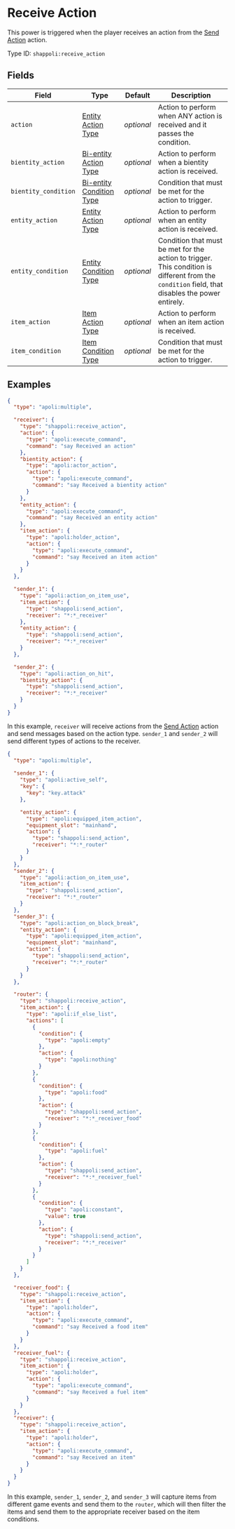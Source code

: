 # Receive Action

This power is triggered when the player receives an action from the [Send Action](../action/meta/send_action.md) action.

Type ID: `shappoli:receive_action`

## Fields

Field | Type | Default | Description
------|------|---------|------------
`action` | [Entity Action Type](../action/entity.md) | *optional* | Action to perform when ANY action is received and it passes the condition.
`bientity_action` | [Bi-entity Action Type](../action/bientity.md) | *optional* | Action to perform when a bientity action is received.
`bientity_condition` | [Bi-entity Condition Type](../condition/bientity.md) | *optional* | Condition that must be met for the action to trigger.
`entity_action` | [Entity Action Type](../action/entity.md) | *optional* | Action to perform when an entity action is received.
`entity_condition` | [Entity Condition Type](../condition/entity.md) | *optional* | Condition that must be met for the action to trigger. This condition is different from the `condition` field, that disables the power entirely.
`item_action` | [Item Action Type](../action/item.md) | *optional* | Action to perform when an item action is received.
`item_condition` | [Item Condition Type](../condition/item.md) | *optional* | Condition that must be met for the action to trigger.

## Examples

```json
{
  "type": "apoli:multiple",

  "receiver": {
    "type": "shappoli:receive_action",
    "action": {
      "type": "apoli:execute_command",
      "command": "say Received an action"
    },
    "bientity_action": {
      "type": "apoli:actor_action",
      "action": {
        "type": "apoli:execute_command",
        "command": "say Received a bientity action"
      }
    },
    "entity_action": {
      "type": "apoli:execute_command",
      "command": "say Received an entity action"
    },
    "item_action": {
      "type": "apoli:holder_action",
      "action": {
        "type": "apoli:execute_command",
        "command": "say Received an item action"
      }
    }
  },

  "sender_1": {
    "type": "apoli:action_on_item_use",
    "item_action": {
      "type": "shappoli:send_action",
      "receiver": "*:*_receiver"
    },
    "entity_action": {
      "type": "shappoli:send_action",
      "receiver": "*:*_receiver"
    }
  },

  "sender_2": {
    "type": "apoli:action_on_hit",
    "bientity_action": {
      "type": "shappoli:send_action",
      "receiver": "*:*_receiver"
    }
  }
}
```

In this example, `receiver` will receive actions from the [Send Action](../action/meta/send_action.md) action and send messages based on the action type.
`sender_1` and `sender_2` will send different types of actions to the receiver.

```json
{
  "type": "apoli:multiple",
  
  "sender_1": {
    "type": "apoli:active_self",
    "key": {
      "key": "key.attack"
    },

    "entity_action": {
      "type": "apoli:equipped_item_action",
      "equipment_slot": "mainhand",
      "action": {
        "type": "shappoli:send_action",
        "receiver": "*:*_router"
      }
    }
  },
  "sender_2": {
    "type": "apoli:action_on_item_use",
    "item_action": {
      "type": "shappoli:send_action",
      "receiver": "*:*_router"
    }
  },
  "sender_3": {
    "type": "apoli:action_on_block_break",
    "entity_action": {
      "type": "apoli:equipped_item_action",
      "equipment_slot": "mainhand",
      "action": {
        "type": "shappoli:send_action",
        "receiver": "*:*_router"
      }
    }
  },

  "router": {
    "type": "shappoli:receive_action",
    "item_action": {
      "type": "apoli:if_else_list",
      "actions": [
        {
          "condition": {
            "type": "apoli:empty"
          },
          "action": {
            "type": "apoli:nothing"
          }
        },
        {
          "condition": {
            "type": "apoli:food"
          },
          "action": {
            "type": "shappoli:send_action",
            "receiver": "*:*_receiver_food"
          }
        },
        {
          "condition": {
            "type": "apoli:fuel"
          },
          "action": {
            "type": "shappoli:send_action",
            "receiver": "*:*_receiver_fuel"
          }
        },
        {
          "condition": {
            "type": "apoli:constant",
            "value": true
          },
          "action": {
            "type": "shappoli:send_action",
            "receiver": "*:*_receiver"
          }
        }
      ]
    }
  },

  "receiver_food": {
    "type": "shappoli:receive_action",
    "item_action": {
      "type": "apoli:holder",
      "action": {
        "type": "apoli:execute_command",
        "command": "say Received a food item"
      }
    }
  },
  "receiver_fuel": {
    "type": "shappoli:receive_action",
    "item_action": {
      "type": "apoli:holder",
      "action": {
        "type": "apoli:execute_command",
        "command": "say Received a fuel item"
      }
    }
  },
  "receiver": {
    "type": "shappoli:receive_action",
    "item_action": {
      "type": "apoli:holder",
      "action": {
        "type": "apoli:execute_command",
        "command": "say Received an item"
      }
    }
  }
}
```

In this example, `sender_1`, `sender_2`, and `sender_3` will capture items from different game events and send them to the `router`, which will then filter the items and send them to the appropriate receiver based on the item conditions.
